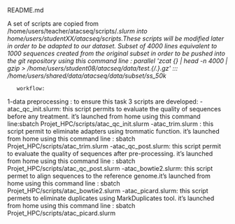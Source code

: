 README.md

A set of scripts are copied from /home/users/teacher/atacseq/scripts/*.slurm  into home/users/studentXX/atacseq/scripts.These scripts will be modified later in order to be adapted to our dataset.
Subset of 4000 lines equivalent to 1000 sequences created from the original subset in order to be pushed into the git repository using this command line : 
parallel 'zcat {} | head -n 4000 | gzip > /home/users/student08/atacseq/data/test.{/.}.gz' ::: /home/users/shared/data/atacseq/data/subset/ss_50k*

       workflow:
1-data preprocessing : to ensure this task 3 scripts are developed:
 -atac_qc_init.slurm: this script permits to evaluate the quality of sequences before any treatment. it’s launched from home using this command line:sbatch Projet_HPC/scripts/atac_qc_init.slurm
 -atac_trim.slurm : this script permit to eliminate adapters using trommatic function. it’s launched from home using this command line : sbatch Projet_HPC/scripts/atac_trim.slurm
 -atac_qc_post.slurm: this script permit to evaluate the quality of sequences after pre-processing.  it’s launched from home using this command line : sbatch Projet_HPC/scripts/atac_qc_post.slurm
 -atac_bowtie2.slurm: this script permet to align sequences to the reference genome.it’s launched from home using this command line : sbatch Projet_HPC/scripts/atac_bowtie2.slurm
 -atac_picard.slurm: this script permets to eliminate duplicates using MarkDuplicates tool. it’s launched from home using this command line : sbatch Projet_HPC/scripts/atac_picard.slurm

